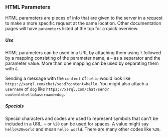 ### HTML Parameters
HTML parameters are pieces of info that are given to the server in a request to make a more specific request at the same location. Other documentation pages will have `parameters` listed at the top for a quick overview.
##### Use
HTML parameters can be used in a URL by attaching them using `?` followed by a mapping consisting of the parameter name, a `=` as a separator and the parameter value. More than one mapping can be used by separating them with `&`.

Sending a message with the `content` of `hello` would look like `https://xarql.com/chat/send?content=hello`. You might also attach a `username` of `dog` like `https://xarql.com/chat/send?content=hello&username=dog`.

##### Specials
Special characters and codes are used to represent symbols that can't be included in a URL. `+` or `%20` can be used for spaces. A value might say `hello%20world` and mean `hello world`. There are many other codes like `%20`.

